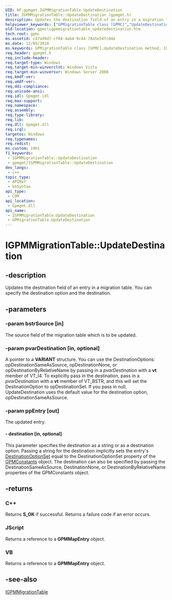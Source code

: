 ```yaml
---
UID: NF:gpmgmt.IGPMMigrationTable.UpdateDestination
title: IGPMMigrationTable::UpdateDestination (gpmgmt.h)
description: Updates the destination field of an entry in a migration table. You can specify the destination option and the destination.
helpviewer_keywords: ["GPMigrationTable class [GPMC]","UpdateDestination method","IGPMMigrationTable interface [GPMC]","UpdateDestination method","IGPMMigrationTable.UpdateDestination","IGPMMigrationTable::UpdateDestination","UpdateDestination","UpdateDestination method [GPMC]","UpdateDestination method [GPMC]","GPMigrationTable class","UpdateDestination method [GPMC]","IGPMMigrationTable interface","gpmc.igpmmigrationtable_updatedestination","gpmgmt/IGPMMigrationTable::UpdateDestination"]
old-location: gpmc\igpmmigrationtable_updatedestination.htm
tech.root: gpmc
ms.assetid: c47ad9d7-cf04-4ab4-9c44-78a5e54fc04e
ms.date: 12/05/2018
ms.keywords: GPMigrationTable class [GPMC],UpdateDestination method, IGPMMigrationTable interface [GPMC],UpdateDestination method, IGPMMigrationTable.UpdateDestination, IGPMMigrationTable::UpdateDestination, UpdateDestination, UpdateDestination method [GPMC], UpdateDestination method [GPMC],GPMigrationTable class, UpdateDestination method [GPMC],IGPMMigrationTable interface, gpmc.igpmmigrationtable_updatedestination, gpmgmt/IGPMMigrationTable::UpdateDestination
req.header: gpmgmt.h
req.include-header: 
req.target-type: Windows
req.target-min-winverclnt: Windows Vista
req.target-min-winversvr: Windows Server 2008
req.kmdf-ver: 
req.umdf-ver: 
req.ddi-compliance: 
req.unicode-ansi: 
req.idl: Gpmgmt.idl
req.max-support: 
req.namespace: 
req.assembly: 
req.type-library: 
req.lib: 
req.dll: Gpmgmt.dll
req.irql: 
targetos: Windows
req.typenames: 
req.redist: 
ms.custom: 19H1
f1_keywords:
 - IGPMMigrationTable::UpdateDestination
 - gpmgmt/IGPMMigrationTable::UpdateDestination
dev_langs:
 - c++
topic_type:
 - APIRef
 - kbSyntax
api_type:
 - COM
api_location:
 - Gpmgmt.dll
api_name:
 - IGPMMigrationTable.UpdateDestination
 - GPMigrationTable.UpdateDestination
---
```


# IGPMMigrationTable::UpdateDestination


## -description

Updates the destination field of an entry in a migration table. You can specify the destination option and the destination.

## -parameters

### -param bstrSource [in]

The source field of the migration table which is to be updated.

### -param pvarDestination [in, optional]

A pointer to a <b>VARIANT</b> structure.  You can  use the DestinationOptions: opDestinationSameAsSource, opDestinationNone, or opDestinationByRelativeName by passing  in a <i>pvarDestination</i> with a <b>vt</b> member of VT_I4. To explicitly pass in the destination,  pass in a <i>pvarDestination</i> with a <b>vt</b> member of VT_BSTR, and this will set the DestinationOption to opDestinationSet. If you pass in null, UpdateDestination uses the default value for the destination option, opDestinationSameAsSource.

### -param ppEntry [out]

The updated entry.


#### - destination [in, optional]

This parameter specifies the destination  as a string or as a destination option. Passing a string for the destination implicitly sets the entry's <a href="/previous-versions/windows/desktop/gpmc/igpmconstants-property-methods">DestinationOptionSet</a> equal to the DestinationOptionSet property of the <a href="/previous-versions/windows/desktop/api/gpmgmt/nn-gpmgmt-igpmconstants">GPMConstants</a> object.  The destination can also be specified by passing the DestinationSameAsSource, DestinationNone, or DestinationByRelativeName properties of the GPMConstants object.

## -returns

<h3>C++</h3>
Returns <b>S_OK</b> if successful. Returns a failure code if an error occurs.

<h3>JScript</h3>
Returns a reference to a <b>GPMMapEntry</b> object.

<h3>VB</h3>
Returns a reference to a <b>GPMMapEntry</b> object.

## -see-also

<a href="/previous-versions/windows/desktop/api/gpmgmt/nn-gpmgmt-igpmdomain">IGPMMigrationTable</a>